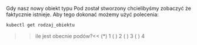 Gdy nasz nowy obiekt typu Pod został stworzony chcielibyśmy zobaczyć że faktycznie istnieje.
Aby tego dokonać możemy użyć polecenia:

```sh
kubectl get rodzaj_obiektu
```

>>ile jest obecnie podów?<<
(*) 1
( ) 2
( ) 3
( ) 4